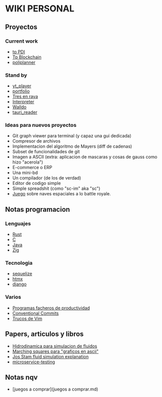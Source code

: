 # WIKI PERSONAL

## Proyectos

### Current work

- [tp PDI](pdi.md)
- [Tp Blockchain](compiladores.md)
- [poliplanner](poliplanner.md)

### Stand by

- [yt_player](yt_player.md)
- [portfolio](portfolio.md)
- [Tres en raya](tres_en_raya.md)
- [Interpreter](Interpreter.md)
- [Walldo](Walldo.md)
- [tauri_reader](tauri_reader.md)

### Ideas para nuevos proyectos

- Git graph viewer para terminal (y capaz una gui dedicada)
- Compresor de archivos
- Implementacion del algoritmo de Mayers (diff de cadenas)
- Subset de funcionalidades de git
- Imagen a ASCII (extra:
  aplicacion de mascaras y cosas de gauss como hizo "acerola")
- E-commerce o ERP
- Una mini-bd
- Un compilador (de los de verdad)
- Editor de codigo simple
- Simple spreadshit (como "sc-im" aka "sc")
- [Juego](juego_naves.md) sobre naves espaciales a lo battle royale.

## Notas programacion

### Lenguajes
- [Rust](about-rust.md)
- [C](c.md)
- [Java](java.md)
- [Zig](zig.md)

### Tecnologia
- [sequelize](sequelize.md)
- [htmx](htmx.md)
- [django](django.md)

### Varios
- [Programas facheros de productividad](programas-facheros-de-productividad.md)
- [Conventional Commits](conventional-commits.md)
- [Trucos de Vim](vim.md)

## Papers, articulos y libros
- [Hidrodinamica para simulacion de fluidos](https://en.wikipedia.org/wiki/Smoothed-particle_hydrodynamics)
- [Marching squares para "graficos en ascii"](https://en.wikipedia.org/wiki/Marching_squares)
- [Jos Stam fluid simulation explanation](https://www.youtube.com/watch?v=qsYE1wMEMPA)
- [microservice-testing](https://martinfowler.com/articles/microservice-testing/?utm_source=chatgpt.com)
 
## Notas nqv
- [juegos a comprar](juegos a comprar.md)
